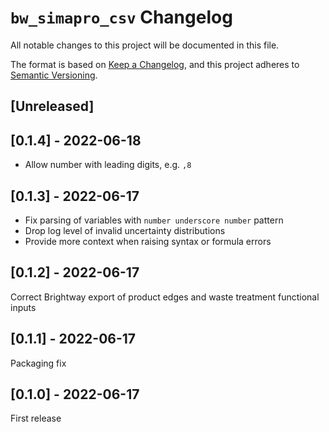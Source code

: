 # `bw_simapro_csv` Changelog

All notable changes to this project will be documented in this file.

The format is based on [Keep a Changelog](https://keepachangelog.com/en/1.0.0/),
and this project adheres to [Semantic Versioning](https://semver.org/spec/v2.0.0.html).

## [Unreleased]

## [0.1.4] - 2022-06-18

* Allow number with leading digits, e.g. `,8`

## [0.1.3] - 2022-06-17

* Fix parsing of variables with `number underscore number` pattern
* Drop log level of invalid uncertainty distributions
* Provide more context when raising syntax or formula errors

## [0.1.2] - 2022-06-17

Correct Brightway export of product edges and waste treatment functional inputs

## [0.1.1] - 2022-06-17

Packaging fix

## [0.1.0] - 2022-06-17

First release
